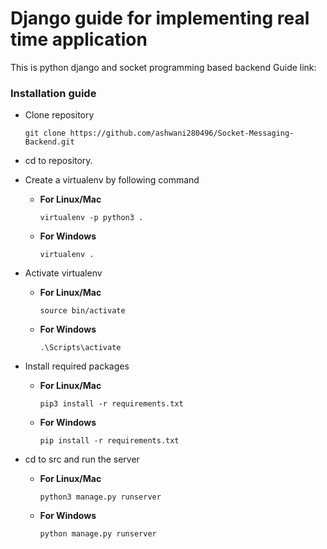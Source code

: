 # Django guide for implementing real time application

This is python django and socket programming based backend
Guide link: <link here>

### Installation guide
- Clone repository

	`
	git clone https://github.com/ashwani280496/Socket-Messaging-Backend.git
	`

- cd to repository.

- Create a virtualenv by following command
	- **For Linux/Mac**
	
		`
		virtualenv -p python3 .
		`

	- **For Windows**

		`
			virtualenv .
		`

- Activate virtualenv

	- **For Linux/Mac**
	
		`
			source bin/activate
		`

	- **For Windows**

		`
			.\Scripts\activate
		`

- Install required packages

	- **For Linux/Mac**
		
		`
			pip3 install -r requirements.txt
		`

	- **For Windows**

		`
			pip install -r requirements.txt
		`

- cd to src and run the server
	
	- **For Linux/Mac**
		
		`
			python3 manage.py runserver
		`

	- **For Windows**

		`
			python manage.py runserver
		`
